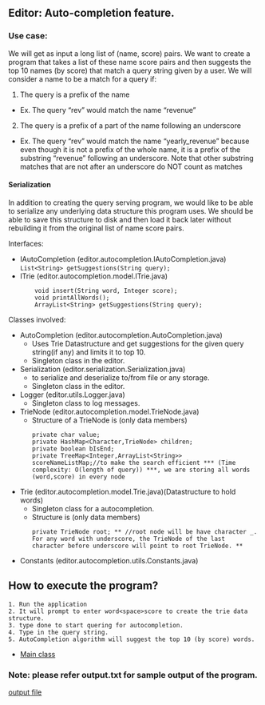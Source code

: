 ## Editor: Auto-completion feature. 

### Use case: 

We will get as input a long list of (name, score) pairs. We want to create a program that takes a
list of these name score pairs and then suggests the top 10 names (by score) that match a
query string given by a user. We will consider a name to be a match for a query if:
1. The query is a prefix of the name
  - Ex. The query “rev” would match the name “revenue”
2. The query is a prefix of a part of the name following an underscore
  - Ex. The query “rev” would match the name “yearly_revenue” because even
    though it is not a prefix of the whole name, it is a prefix of the substring “revenue”
    following an underscore. Note that other substring matches that are not after an
    underscore do NOT count as matches
	
#### Serialization

In addition to creating the query serving program, we would like to be able to serialize any
underlying data structure this program uses. We should be able to save this structure to disk
and then load it back later without rebuilding it from the original list of name score pairs.

Interfaces: 
- IAutoCompletion (editor.autocompletion.IAutoCompletion.java)
	``` List<String> getSuggestions(String query); ```
- ITrie (editor.autocompletion.model.ITrie.java)
	```
		void insert(String word, Integer score);
		void printAllWords();
		ArrayList<String> getSuggestions(String query);
	```
	
Classes involved: 
- AutoCompletion (editor.autocompletion.AutoCompletion.java)
	- Uses Trie Datastructure and get suggestions for the given query string(if any) and limits it to top 10.
	- Singleton class in the editor.
- Serialization (editor.serialization.Serialization.java)
	- to serialize and deserialize to/from file or any storage.
	- Singleton class in the editor.
- Logger (editor.utils.Logger.java)
	- Singleton class to log messages.
- TrieNode (editor.autocompletion.model.TrieNode.java)
	- Structure of a TrieNode is (only data members)
		```
		private char value; 
		private HashMap<Character,TrieNode> children; 
		private boolean bIsEnd;
		private TreeMap<Integer,ArrayList<String>> scoreNameListMap;//to make the search efficient *** (Time complexity: O(length of query)) ***, we are storing all words (word,score) in every node
		```
- Trie (editor.autocompletion.model.Trie.java)(Datastructure to hold words)
	- Singleton class for a autocompletion. 
	- Structure is (only data members)
		```
		private TrieNode root; ** //root node will be have character _. For any word with underscore, the TrieNode of the last character before underscore will point to root TrieNode. **
		```
- Constants (editor.autocompletion.utils.Constants.java)

## How to execute the program? 
	
	1. Run the application
	2. It will prompt to enter word<space>score to create the trie data structure.
	3. type done to start quering for autocompletion. 
	4. Type in the query string. 
	5. AutoCompletion algorithm will suggest the top 10 (by score) words. 

- [Main class](https://github.com/manosivam/WordAutoCompletion/blob/master/src/editor/autocompletion/driver/Driver.java)	
	
### Note: please refer output.txt for sample output of the program. 
[output file](https://github.com/manosivam/WordAutoCompletion/blob/master/bin/output.txt)

